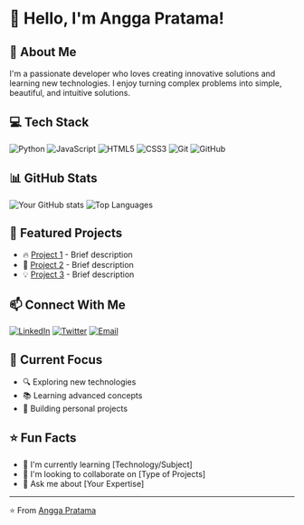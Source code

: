 # 👋 Hello, I'm Angga Pratama!

## 🚀 About Me
I'm a passionate developer who loves creating innovative solutions and learning new technologies. I enjoy turning complex problems into simple, beautiful, and intuitive solutions.

## 💻 Tech Stack
![Python](https://img.shields.io/badge/-Python-3776AB?style=flat-square&logo=python&logoColor=white)
![JavaScript](https://img.shields.io/badge/-JavaScript-F7DF1E?style=flat-square&logo=javascript&logoColor=black)
![HTML5](https://img.shields.io/badge/-HTML5-E34F26?style=flat-square&logo=html5&logoColor=white)
![CSS3](https://img.shields.io/badge/-CSS3-1572B6?style=flat-square&logo=css3&logoColor=white)
![Git](https://img.shields.io/badge/-Git-F05032?style=flat-square&logo=git&logoColor=white)
![GitHub](https://img.shields.io/badge/-GitHub-181717?style=flat-square&logo=github&logoColor=white)

## 📊 GitHub Stats
![Your GitHub stats](https://github-readme-stats.vercel.app/api?username=angga0x&show_icons=true&theme=radical)
![Top Languages](https://github-readme-stats.vercel.app/api/top-langs/?username=angga0x&layout=compact&theme=radical)

## 🌟 Featured Projects
- 🔥 [Project 1](https://github.com/angga0x/project1) - Brief description
- 🚀 [Project 2](https://github.com/angga0x/project2) - Brief description
- 💡 [Project 3](https://github.com/angga0x/project3) - Brief description

## 📫 Connect With Me
[![LinkedIn](https://img.shields.io/badge/-LinkedIn-0077B5?style=flat-square&logo=linkedin&logoColor=white)](https://linkedin.com/in/angga0x)
[![Twitter](https://img.shields.io/badge/-Twitter-1DA1F2?style=flat-square&logo=twitter&logoColor=white)](https://twitter.com/angga0x)
[![Email](https://img.shields.io/badge/-Email-D14836?style=flat-square&logo=gmail&logoColor=white)](mailto:your.email@example.com)

## 🎯 Current Focus
- 🔍 Exploring new technologies
- 📚 Learning advanced concepts
- 💪 Building personal projects

## ⭐ Fun Facts
- 🌱 I'm currently learning [Technology/Subject]
- 👯 I'm looking to collaborate on [Type of Projects]
- 💬 Ask me about [Your Expertise]

---
⭐️ From [Angga Pratama](https://github.com/angga0x) 

